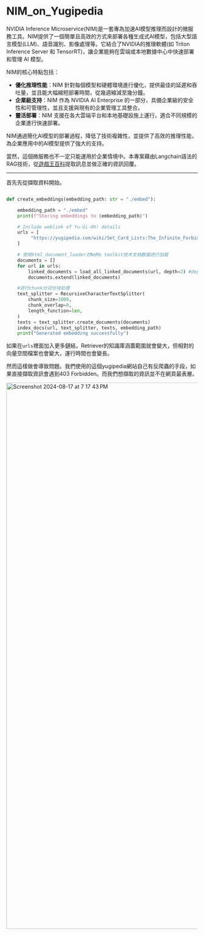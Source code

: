 # NIM_on_Yugipedia

NVIDIA Inference Microservice(NIM)是一套專為加速AI模型推理而設計的微服務工具。NIM提供了一個簡單且高效的方式來部署各種生成式AI模型，包括大型語言模型(LLM)、語音識別、影像處理等。它結合了NVIDIA的推理軟體(如 Triton Inference Server 和 TensorRT)，讓企業能夠在雲端或本地數據中心中快速部署和管理 AI 模型。

NIM的核心特點包括：

*	**優化推理性能**：NIM 針對每個模型和硬體環境進行優化，提供最佳的延遲和吞吐量，並且能大幅縮短部署時間，從幾週縮減至幾分鐘。
* **企業級支持**：NIM 作為 NVIDIA AI Enterprise 的一部分，具備企業級的安全性和可管理性，並且支援與現有的企業管理工具整合。
* **靈活部署**：NIM 支援在各大雲端平台和本地基礎設施上運行，適合不同規模的企業進行快速部署。

NIM通過簡化AI模型的部署過程，降低了技術複雜性，並提供了高效的推理性能，為企業應用中的AI模型提供了強大的支持。

當然，這個微服務也不一定只能運用於企業情境中。本專案藉由Langchain語法的RAG技術，從[遊戲王百科](yugipedia.com)提取訊息並做正確的資訊回覆。

***

首先先從擷取資料開始。

```py

def create_embeddings(embedding_path: str = "./embed"):

    embedding_path = "./embed"
    print(f"Storing embeddings to {embedding_path}")

    # Include weblink of Yu-Gi-Oh! details
    urls = [
         "https://yugipedia.com/wiki/Set_Card_Lists:The_Infinite_Forbidden_(TCG-EN)"
    ]

    # 使用html_document_loader对NeMo toolkit技术文档数据进行加载
    documents = []
    for url in urls:
        linked_documents = load_all_linked_documents(url, depth=2) #depth值自行修改
        documents.extend(linked_documents)

    #进行chunk分词分块处理
    text_splitter = RecursiveCharacterTextSplitter(
        chunk_size=1000,
        chunk_overlap=0,
        length_function=len,
    )
    texts = text_splitter.create_documents(documents)
    index_docs(url, text_splitter, texts, embedding_path)
    print("Generated embedding successfully")

```

如果在`urls`裡面加入更多鏈結，Retriever的知識庫涵蓋範圍就會變大，但相對的向量空間檔案也會變大，運行時間也會變長。

然而這樣做會導致問題。我們使用的這個yugipedia網站自己有反爬蟲的手段，如果直接擷取資訊會遇到403 Forbidden。而我們想擷取的資訊並不在網頁最表層。

<img width="1440" alt="Screenshot 2024-08-17 at 7 17 43 PM" src="https://github.com/user-attachments/assets/ee5db1e0-f17c-453c-8dab-bc3713cf561f">


